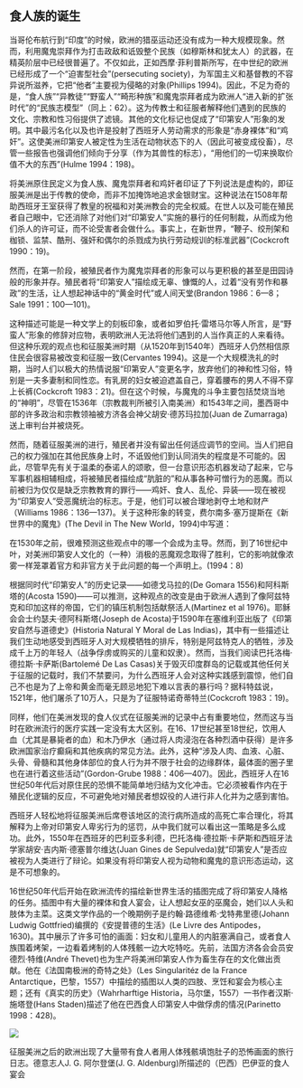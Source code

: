  

## 食人族的诞生

当哥伦布航行到“印度”的时候，欧洲的猎巫运动还没有成为一种大规模现象。然而，利用魔鬼崇拜作为打击政敌和诋毁整个民族（如穆斯林和犹太人）的武器，在精英阶层中已经很普遍了。不仅如此，正如西摩·菲利普斯所写，在中世纪的欧洲已经形成了一个“迫害型社会”(persecuting society)，为军国主义和基督教的不容异说所滋养，它把“他者”主要视为侵略的对象(Phillips 1994)。因此，不足为奇的是，“食人族”“异教徒”“野蛮人”“畸形种族”和魔鬼崇拜者成为欧洲人“进入新的扩张时代”的“民族志模型”（同上：62）。这为传教士和征服者解释他们遇到的民族的文化、宗教和性习俗提供了滤镜。![弗朗西斯科·洛佩斯·德戈马拉在他的《印第安通史》(Historia General de Las Indias，1551)中报告了关于伊斯帕尼奥拉岛的情况，他能非常肯定地宣布，“他们在这个岛上的主要神是魔鬼”，而且魔鬼生活在女人中间(de Gomara：49)。同样，阿科斯塔在《印第安自然与道德史》(1590)第五册中讨论了墨西哥和秘鲁居民的宗教和习俗，专门介绍了他们对魔鬼的多种崇拜形式，包括献祭活人。](data:image/gif;base64,iVBORw0KGgoAAAANSUhEUgAAAAEAAAABCAYAAAAfFcSJAAAADUlEQVQImWNgYGBgAAAABQABh6FO1AAAAABJRU5ErkJggg==)其他的文化标记也促成了“印第安人”形象的发明。其中最污名化以及也许是投射了西班牙人劳动需求的形象是“赤身裸体”和“鸡奸”。这使美洲印第安人被定性为生活在动物状态下的人（因此可被变成役畜），尽管一些报告也强调他们倾向于分享（作为其兽性的标志），“用他们的一切来换取价值不大的东西”(Hulme 1994：198)。

将美洲原住民定义为食人族、魔鬼崇拜者和鸡奸者印证了下列说法是虚构的，即征服美洲是出于传教的使命，而非不加掩饰地追求金银财宝。这种说法在1508年帮助西班牙王室获得了教皇的祝福和对美洲教会的完全权威。在世人以及可能在殖民者自己眼中，它还消除了对他们对“印第安人”实施的暴行的任何制裁，从而成为他们杀人的许可证，而不论受害者会做什么。事实上，在新世界，“鞭子、绞刑架和枷锁、监禁、酷刑、强奸和偶尔的杀戮成为执行劳动规训的标准武器”(Cockcroft 1990：19)。

然而，在第一阶段，被殖民者作为魔鬼崇拜者的形象可以与更积极的甚至是田园诗般的形象并存。殖民者将“印第安人”描绘成无辜、慷慨的人，过着“没有劳作和暴政”的生活，让人想起神话中的“黄金时代”或人间天堂(Brandon 1986：6—8；Sale 1991：100—101)。

这种描述可能是一种文学上的刻板印象，或者如罗伯托·雷塔马尔等人所言，是“野蛮人”形象的修辞对应物，表明欧洲人无法将他们遇到的人当作真正的人来看待。![“加勒比人/食人族的形象，”雷塔马尔写道，“与另一个形象形成对比，即哥伦布笔下出现的美洲人：大安的列斯群岛的阿鲁阿科(Aruaco)——主要是我们的泰诺人——他描述的是和平、温顺，甚至胆小、懦弱。对美洲原住民的两种看法都将在欧洲大肆流传……泰诺人将被转化为乌托邦世界的天堂居民……另一方面，加勒比人将成为食人族——位于文明边缘的兽性的食人者，必须与之对立，直至其死亡。但是，这两种设想之间的矛盾并没有乍看之下那么大。”每一幅图像都对应着殖民主义的干预——假定其有权控制加勒比地区原住民的生活——雷塔马尔认为这种干预一直持续到现在。雷塔马尔指出，这两种形象之间亲缘关系的证明是，温和的泰诺人和凶残的加勒比人都被灭绝了（同上：6—7）。](data:image/gif;base64,iVBORw0KGgoAAAANSUhEUgAAAAEAAAABCAYAAAAfFcSJAAAADUlEQVQImWNgYGBgAAAABQABh6FO1AAAAABJRU5ErkJggg==)但这种乐观的观点也和征服美洲时期（从1520年到1540年）西班牙人仍然相信原住民会很容易被改变和征服一致(Cervantes 1994)。这是一个大规模洗礼的时期，当时人们以极大的热情说服“印第安人”变更名字，放弃他们的神和性习俗，特别是一夫多妻制和同性恋。有乳房的妇女被迫遮盖自己，穿着腰布的男人不得不穿上长裤(Cockcroft 1983：21)。但在这个时候，与魔鬼的斗争主要包括焚烧当地的“神明”，尽管在1536年（宗教裁判所被引入南美洲）和1543年之间，墨西哥中部的许多政治和宗教领袖被方济各会神父胡安·德苏玛拉加(Juan de Zumarraga)送上审判台并被烧死。

然而，随着征服美洲的进行，殖民者并没有留出任何适应调节的空间。当人们把自己的权力强加在其他民族身上时，不诋毁他们到认同消失的程度是不可能的。因此，尽管早先有关于温柔的泰诺人的颂歌，但一台意识形态机器发动了起来，它与军事机器相辅相成，将被殖民者描绘成“肮脏的”和从事各种可憎行为的恶魔。而以前被归为仅仅是缺乏宗教教育的罪行——鸡奸、食人、乱伦、异装——现在被视为“印第安人”受恶魔统治的标志。于是，他们可以被合理地剥夺土地和财产（Williams 1986：136—137)。关于这种形象的转变，费尔南多·塞万提斯在《新世界中的魔鬼》(The Devil in The New World，1994)中写道：

在1530年之前，很难预测这些观点中的哪一个会成为主导。然而，到了16世纪中叶，对美洲印第安人文化的（一种）消极的恶魔观念取得了胜利，它的影响就像浓雾一样笼罩着官方和非官方关于此问题的每一个声明上。(1994：8)

根据同时代“印第安人”的历史记录——如德戈马拉的(De Gomara 1556)和阿科斯塔的(Acosta 1590)——可以推测，这种观点的改变是由于欧洲人遇到了像阿兹特克和印加这样的帝国，它们的镇压机制包括献祭活人(Martinez et al 1976)。耶稣会会士约瑟夫·德阿科斯塔(Joseph de Acosta)于1590年在塞维利亚出版了《印第安自然与道德史》(Historia Natural Y Moral de Las Indias)，其中有一些描述让我们生动地感受到西班牙人对大规模牺牲的排斥，特别是阿兹特克人的牺牲，涉及成千上万的年轻人（战争俘虏或购买的儿童和奴隶）。![在阿科斯塔对印加人和阿兹特克人宗教习俗的描述中，活人献祭占据了很大的位置。他描述了在秘鲁的一些庆典活动中甚至有三四百个两岁到四岁的儿童被献祭——用他的话说，“惨无人道的景象(duro e inhumano spectaculo)”。其中,他还描述了70名在墨西哥战斗中被俘的西班牙士兵的牺牲，和德戈马拉一样，他非常肯定地指出这些杀戮是魔鬼的杰作（第250页之后）。](data:image/gif;base64,iVBORw0KGgoAAAANSUhEUgAAAAEAAAABCAYAAAAfFcSJAAAADUlEQVQImWNgYGBgAAAABQABh6FO1AAAAABJRU5ErkJggg==)然而，当我们阅读巴托洛梅·德拉斯·卡萨斯(Bartolemé De Las Casas)关于毁灭印度群岛的记载或其他任何关于征服的记载时，我们不禁要问，为什么西班牙人会对这种实践感到震惊，他们自己不也是为了上帝和黄金而毫无顾忌地犯下难以言表的暴行吗？据科特兹说，1521年，他们屠杀了10万人，只是为了征服特诺奇蒂特兰(Cockcroft 1983：19)。

同样，他们在美洲发现的食人仪式在征服美洲的记录中占有重要地位，然而这与当时在欧洲流行的医疗实践一定没有太大区别。在16、17世纪甚至18世纪，饮用人血（尤其是暴毙者的血）和木乃伊水（通过将人肉浸泡在各种烈酒中获得）是许多欧洲国家治疗癫痫和其他疾病的常见方法。此外，这种“涉及人肉、血液、心脏、头骨、骨髓和其他身体部位的食人行为并不限于社会的边缘群体，最体面的圈子里也在进行着这些活动”(Gordon-Grube 1988：406—407)。![在新英格兰，医生们使用“用人的尸体”制成的药方。其中最受欢迎的是“木乃伊”，它被普遍推荐为治疗各种问题的灵丹妙药，是用干燥或防腐的尸体残骸配制的药方。至于饮用人血，戈登－格鲁伯写(Gordon-Gruber )道：“出售被砍头的罪犯的血是刽子手的特权。血液仍然是热的，提供给癫痫病人或其他在行刑地点成群结队等待的顾客，他们‘手里拿着杯子’。”(1988：407)](data:image/gif;base64,iVBORw0KGgoAAAANSUhEUgAAAAEAAAABCAYAAAAfFcSJAAAADUlEQVQImWNgYGBgAAAABQABh6FO1AAAAABJRU5ErkJggg==)因此，西班牙人在16世纪50年代后对原住民的恐惧不能简单地归结为文化冲击。它必须被看作内在于殖民化逻辑的反应，不可避免地对殖民者想奴役的人进行非人化并为之感到害怕。

西班牙人轻松地将征服美洲后席卷该地区的流行病所造成的高死亡率合理化，将其解释为上帝对印第安人卑劣行为的惩罚，从中我们就可以看出这一策略是多么成功。![沃尔特·L. 威廉姆斯写道：西班牙人没有意识到为什么印第安人会因疾病而消瘦，而是认为这表明上帝消灭异教徒是上帝计划的一部分。奥维多总结说：“上帝允许他们被消灭并非没有原因。而且我毫不怀疑，由于他们犯下的罪过，上帝很快就会消灭他们。”在给国王的谴责玛雅人接受同性恋行为的信中，他进一步说：“我希望提到这一点，以便更强烈地宣布上帝惩罚印第安人的罪过，以及他们没有得到上帝怜悯的原因。”(Williams 1986：138)](data:image/gif;base64,iVBORw0KGgoAAAANSUhEUgAAAAEAAAABCAYAAAAfFcSJAAAADUlEQVQImWNgYGBgAAAABQABh6FO1AAAAABJRU5ErkJggg==)此外，1550年在西班牙的巴利亚多利德，巴托洛梅·德拉斯·卡萨斯和西班牙法学家胡安·吉内斯·德塞普尔维达(Juan Gines de Sepulveda)就“印第安人”是否应被视为人类进行了辩论。如果没有将印第安人视为动物和魔鬼的意识形态运动，这是不可想象的。![塞普尔维达支持奴役印第安人的理论基础是亚里士多德的“自然奴隶”学说(Hanke 1970：16ff.)。](data:image/gif;base64,iVBORw0KGgoAAAANSUhEUgAAAAEAAAABCAYAAAAfFcSJAAAADUlEQVQImWNgYGBgAAAABQABh6FO1AAAAABJRU5ErkJggg==)

16世纪50年代后开始在欧洲流传的描绘新世界生活的插图完成了将印第安人降格的任务。插图中有大量的裸体和食人宴会，让人想起女巫的巫魔会，她们以人头和肢体为主菜。这类文学作品的一个晚期例子是约翰·路德维希·戈特弗里德(Johann Ludwig Gottfried)编撰的《安提普德的生活》(Le Livre des Antipodes，1630)。其中展示了许多可怕的画面：妇女和儿童用人的内脏塞满自己，或者食人族围着烤架，一边看着烤制的人体残骸一边大吃特吃。先前，法国方济各会会员安德烈·特维(André Thevet)也为生产将美洲印第安人作为畜生存在的文化做出贡献。他在《法国南极洲的奇特之处》（Les Singularitéz de la France Antarctique，巴黎，1557）中描绘的插图以人类的四肢、烹饪和宴会为核心主题；还有《真实的历史》（Wahrharftige Historia，马尔堡，1557）一书作者汉斯·施塔登(Hans Staden)描述了他在巴西食人印第安人中做俘虏的情况(Parinetto 1998：428)。

![](epub/凯列班与女巫%20妇女、身体与原始积累%20([意]西尔维娅·费代里奇)%20(Z-Library)/images/2834a16ee62f9f399e2155387c1e85f7.jpeg)

征服美洲之后的欧洲出现了大量带有食人者用人体残骸填饱肚子的恐怖画面的旅行日志。德意志人J. G. 阿尔登堡(J. G. Aldenburg)所描述的（巴西）巴伊亚的食人宴会
